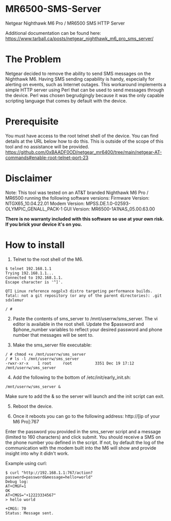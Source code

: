# MR6500-SMS-Server
Netgear Nighthawk M6 Pro / MR6500 SMS HTTP Server

Additional documentation can be found here:  
https://www.tarball.ca/posts/netgear_nighthawk_m6_pro_sms_server/

# The Problem
Netgear decided to remove the ability to send SMS messages on the Nighthawk M6. Having SMS sending capability is handy, especially for alerting on events, such as Internet outages. This workaround implements a simple HTTP server using Perl that can be used to send messages through the device. Perl was chosen begrudgingly because it was the only capable scripting language that comes by default with the device.

# Prerequisite
You must have access to the root telnet shell of the device. You can find details at the URL below how to do this. This is outside of the scope of this tool and no assistance will be provided.  
https://github.com/0xBAADF0OD/netgear_mr6400/tree/main/netgear-AT-commands#enable-root-telnet-port-23

# Disclaimer
Note: This tool was tested on an AT&T branded Nighthawk M6 Pro / MR6500 running the following software versions:
Firmware Version: NTGX65_10.04.22.01
Modem Version: MPSS.DE.1.0-02593-OLYMPIC_GENALL_PACK-1
GUI Version: MR6500-1A1NAS_05.00.63.00

**There is no warranty included with this software so use at your own risk. If you brick your device it's on you.**

# How to install
1. Telnet to the root shell of the M6.
```
$ telnet 192.168.1.1
Trying 192.168.1.1...
Connected to 192.168.1.1.
Escape character is '^]'.

QTI Linux reference nogplv3 distro targeting performance builds. fatal: not a git repository (or any of the parent directories): .git sdxlemur

/ #
```
2. Paste the contents of sms_server to /mnt/userrw/sms_server. The vi editor is available in the root shell. Update the $password and $phone_number variables to reflect your desired password and phone number that messages will be sent to.

3. Make the sms_server file executable:
```
/ # chmod +x /mnt/userrw/sms_server
/ # ls -l /mnt/userrw/sms_server
-rwxr-xr-x    1 root     root          3351 Dec 19 17:12 /mnt/userrw/sms_server
```
4. Add the following to the bottom of /etc/init/early_init.sh:
```
/mnt/userrw/sms_server &
```
Make sure to add the & so the server will launch and the init script can exit.

5. Reboot the device.

6. Once it reboots you can go to the following address:
http://[ip of your M6 Pro]:767

Enter the password you provided in the sms_server script and a message (limited to 160 characters) and click submit. You should receive a SMS on the phone number you defined in the script. If not, by default the log of the communication with the modem built into the M6 will show and provide insight into why it didn't work.

Example using curl:
```
$ curl "http://192.168.1.1:767/action?password=password&message=hello+world"
Debug log:
AT+CMGF=1
OK
AT+CMGS="+12223334567"
> hello world

+CMGS: 70
Status: Message sent.
```
